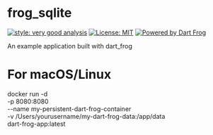 # frog_sqlite

[![style: very good analysis][very_good_analysis_badge]][very_good_analysis_link]
[![License: MIT][license_badge]][license_link]
[![Powered by Dart Frog](https://img.shields.io/endpoint?url=https://tinyurl.com/dartfrog-badge)](https://dartfrog.vgv.dev)

An example application built with dart_frog

[license_badge]: https://img.shields.io/badge/license-MIT-blue.svg
[license_link]: https://opensource.org/licenses/MIT
[very_good_analysis_badge]: https://img.shields.io/badge/style-very_good_analysis-B22C89.svg
[very_good_analysis_link]: https://pub.dev/packages/very_good_analysis

<!--save container data  -->
# For macOS/Linux
docker run -d \
  -p 8080:8080 \
  --name my-persistent-dart-frog-container \
  -v /Users/yourusername/my-dart-frog-data:/app/data \
  dart-frog-app:latest
